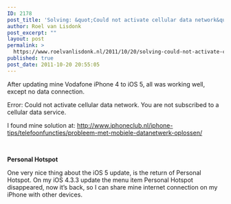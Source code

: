 ```yaml
---
ID: 2178
post_title: 'Solving: &quot;Could not activate cellular data network&quot; on a Vodafone iPhone 4 after iOS 5 upgrade.'
author: Roel van Lisdonk
post_excerpt: ""
layout: post
permalink: >
  https://www.roelvanlisdonk.nl/2011/10/20/solving-could-not-activate-cellular-data-network-on-a-vodafone-iphone-4-after-ios-5-upgrade/
published: true
post_date: 2011-10-20 20:55:05
---
```

<p>After updating mine Vodafone iPhone 4 to iOS 5, all was working well, except no data connection.</p>  <p>Error: Could not activate cellular data network. You are not subscribed to a cellular data service.</p>  <p>I found mine solution at: <a title="http://www.iphoneclub.nl/iphone-tips/telefoonfuncties/probleem-met-mobiele-datanetwerk-oplossen/" href="http://www.iphoneclub.nl/iphone-tips/telefoonfuncties/probleem-met-mobiele-datanetwerk-oplossen/">http://www.iphoneclub.nl/iphone-tips/telefoonfuncties/probleem-met-mobiele-datanetwerk-oplossen/</a></p>  <p>&#160;</p>  <p><strong>Personal Hotspot</strong></p>  <p>One very nice thing about the iOS 5 update, is the return of Personal Hotspot. On my iOS 4.3.3 update the menu item Personal Hotspot disappeared, now it’s back, so I can share mine internet connection on my iPhone with other devices.</p>
